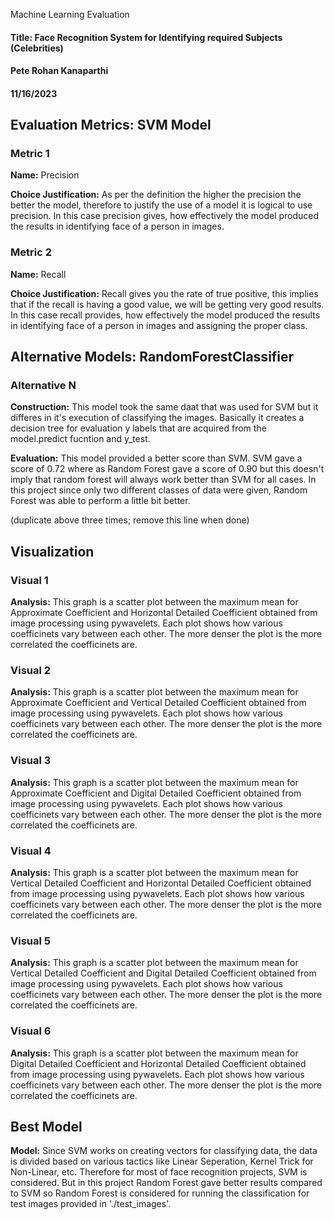 Machine Learning Evaluation
#### Title: Face Recognition System for Identifying required Subjects (Celebrities)
#### Pete Rohan Kanaparthi
#### 11/16/2023

## Evaluation Metrics: SVM Model
### Metric 1
**Name:** Precision

**Choice Justification:** As per the definition the higher the precision the better the model, therefore to justify the use of a model it is logical to use precision. In this case precision gives, how effectively the model produced the results in identifying face of a person in images.

### Metric 2
**Name:** Recall

**Choice Justification:** Recall gives you the rate of true positive, this implies that if the recall is having a good value, we will be getting very good results. In this case recall provides, how effectively the model produced the results in identifying face of a person in images and assigning the proper class.

## Alternative Models: RandomForestClassifier 
### Alternative N
**Construction:** This model took the same daat that was used for SVM but it differes in it's execution of classifying the images. Basically it creates a decision tree for evaluation y labels that are acquired from the model.predict fucntion and y_test.

**Evaluation:** This model provided a better score than SVM. SVM gave a score of 0.72 where as Random Forest gave a score of 0.90 but this doesn't imply that random forest will always work better than SVM for all cases. In this project since only two different classes of data were given, Random Forest was able to perform a little bit better.

(duplicate above three times; remove this line when done)


## Visualization
### Visual 1
**Analysis:** This graph is a scatter plot between the maximum mean for Approximate Coefficient and Horizontal Detailed Coefficient obtained from image processing using pywavelets. Each plot shows how various coefficinets vary between each other. The more denser the plot is the more correlated the coefficinets are. 

### Visual 2
**Analysis:** This graph is a scatter plot between the maximum mean for Approximate Coefficient and Vertical Detailed Coefficient obtained from image processing using pywavelets. Each plot shows how various coefficinets vary between each other. The more denser the plot is the more correlated the coefficinets are.

### Visual 3
**Analysis:** This graph is a scatter plot between the maximum mean for Approximate Coefficient and Digital Detailed Coefficient obtained from image processing using pywavelets. Each plot shows how various coefficinets vary between each other. The more denser the plot is the more correlated the coefficinets are.

### Visual 4
**Analysis:** This graph is a scatter plot between the maximum mean for Vertical Detailed Coefficient and Horizontal Detailed Coefficient obtained from image processing using pywavelets. Each plot shows how various coefficinets vary between each other. The more denser the plot is the more correlated the coefficinets are.

### Visual 5
**Analysis:** This graph is a scatter plot between the maximum mean for Vertical Detailed Coefficient and Digital Detailed Coefficient obtained from image processing using pywavelets. Each plot shows how various coefficinets vary between each other. The more denser the plot is the more correlated the coefficinets are.

### Visual 6
**Analysis:** This graph is a scatter plot between the maximum mean for Digital Detailed Coefficient and Horizontal Detailed Coefficient obtained from image processing using pywavelets. Each plot shows how various coefficinets vary between each other. The more denser the plot is the more correlated the coefficinets are.


## Best Model

**Model:** Since SVM works on creating vectors for classifying data, the data is divided based on various tactics like Linear Seperation, Kernel Trick for Non-Linear, etc. Therefore for most of face recognition projects, SVM is considered. But in this project Random Forest gave better results compared to SVM so Random Forest is considered for running the classification for test images provided in './test_images'.
